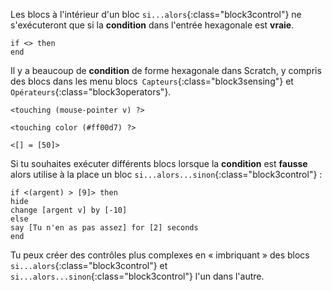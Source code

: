 Les blocs à l'intérieur d'un bloc `si...alors`{:class="block3control"} ne s'exécuteront que si la **condition** dans l'entrée hexagonale est **vraie**.

```blocks3
if <> then
end
```

Il y a beaucoup de **condition** de forme hexagonale dans Scratch, y compris des blocs dans les menu blocs` Capteurs`{:class="block3sensing"} et `Opérateurs`{:class="block3operators"}.

```blocks3
<touching (mouse-pointer v) ?>

<touching color (#ff00d7) ?>

<[] = [50]>
```

Si tu souhaites exécuter différents blocs lorsque la **condition** est **fausse** alors utilise à la place un bloc `si...alors...sinon`{:class="block3control"} :

```blocks3
if <(argent) > [9]> then
hide
change [argent v] by [-10]
else
say [Tu n'en as pas assez] for [2] seconds
end
```

Tu peux créer des contrôles plus complexes en « imbriquant » des blocs `si...alors`{:class="block3control"} et `si...alors...sinon`{:class="block3control"} l'un dans l'autre.
